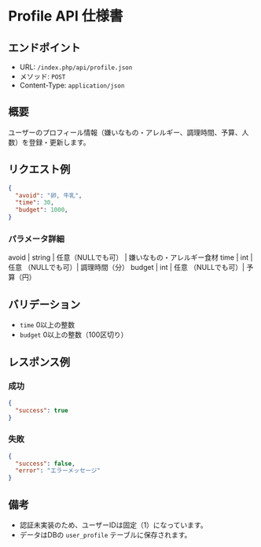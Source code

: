 # Profile API 仕様書

## エンドポイント

- URL: `/index.php/api/profile.json`
- メソッド: `POST`
- Content-Type: `application/json`

## 概要
ユーザーのプロフィール情報（嫌いなもの・アレルギー、調理時間、予算、人数）を登録・更新します。

## リクエスト例
```json
{
  "avoid": "卵, 牛乳",
  "time": 30,
  "budget": 1000,
}
```

### パラメータ詳細

avoid      | string  | 任意（NULLでも可） | 嫌いなもの・アレルギー食材
time       | int     | 任意 （NULLでも可）| 調理時間（分）
budget     | int     | 任意 （NULLでも可）| 予算（円）

## バリデーション
- `time` 0以上の整数
- `budget` 0以上の整数（100区切り）

## レスポンス例
### 成功
```json
{
  "success": true
}
```

### 失敗
```json
{
  "success": false,
  "error": "エラーメッセージ"
}
```

## 備考
- 認証未実装のため、ユーザーIDは固定（1）になっています。
- データはDBの `user_profile` テーブルに保存されます。

